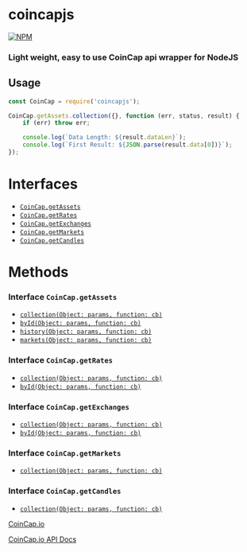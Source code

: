 # coincapjs

[![NPM](https://nodei.co/npm/coincapjs.png?compact=true)](https://nodei.co/npm/coincapjs/)

### Light weight, easy to use CoinCap api wrapper for NodeJS

## Usage

```js
const CoinCap = require('coincapjs');

CoinCap.getAssets.collection({}, function (err, status, result) {
    if (err) throw err;

    console.log(`Data Length: ${result.dataLen}`);
    console.log(`First Result: ${JSON.parse(result.data[0])}`);
});
```

# Interfaces

-   [`CoinCap.getAssets`](https://docs.coincap.io/?version=latest#ee0c0be6-513f-4466-bbb0-2016add462e9)
-   [`CoinCap.getRates`](https://docs.coincap.io/?version=latest#d4bac290-230a-48c6-a8eb-6804b2d137f3)
-   [`CoinCap.getExchanges`](https://docs.coincap.io/?version=latest#aff336c8-9d06-4654-bc15-a56cef06a69e)
-   [`CoinCap.getMarkets`](https://docs.coincap.io/?version=latest#a549b4e3-544a-407e-aacd-8b44630c505a)
-   [`CoinCap.getCandles`](https://docs.coincap.io/?version=latest#ab6ce4ff-3669-4b60-88bb-a5e7c12e6881)

# Methods

### Interface `CoinCap.getAssets`

-   [`collection(Object: params, function: cb)`](https://docs.coincap.io/?version=latest#89deffa0-ab03-4e0a-8d92-637a857d2c91)
-   [`byId(Object: params, function: cb)`](https://docs.coincap.io/?version=latest#f8869879-171f-4240-adfd-dd2947506adc)
-   [`history(Object: params, function: cb)`](https://docs.coincap.io/?version=latest#61e708a8-8876-4fb2-a418-86f12f308978)
-   [`markets(Object: params, function: cb)`](https://docs.coincap.io/?version=latest#7f727b78-5013-41ec-aa1c-351b836458d0)

### Interface `CoinCap.getRates`

-   [`collection(Object: params, function: cb)`](https://docs.coincap.io/?version=latest#2a87f3d4-f61f-42d3-97e0-3a9afa41c73b)
-   [`byId(Object: params, function: cb)`](https://docs.coincap.io/?version=latest#0a8102a5-c338-4661-aa99-f1c57661b5b1)

### Interface `CoinCap.getExchanges`

-   [`collection(Object: params, function: cb)`](https://docs.coincap.io/?version=latest#e1c56fd0-d57a-40dd-8a24-4b0883b58cfb)
-   [`byId(Object: params, function: cb)`](https://docs.coincap.io/?version=latest#217e6d7e-feb8-4b9f-81d5-c53cda839579)

### Interface `CoinCap.getMarkets`

-   [`collection(Object: params, function: cb)`](https://docs.coincap.io/?version=latest#d8fd6001-e127-448d-aadd-bfbfe2c89dbe)

### Interface `CoinCap.getCandles`

-   [`collection(Object: params, function: cb)`](https://docs.coincap.io/?version=latest#51da64d7-b83b-4fac-824f-3f06b6c8d944)

[CoinCap.io](https://coincap.io/)

[CoinCap.io API Docs](https://docs.coincap.io/)
